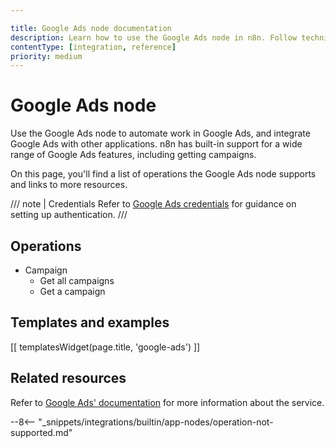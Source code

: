 ```yaml
---

title: Google Ads node documentation
description: Learn how to use the Google Ads node in n8n. Follow technical documentation to integrate Google Ads node into your workflows.
contentType: [integration, reference]
priority: medium
---
```


# Google Ads node

Use the Google Ads node to automate work in Google Ads, and integrate Google Ads with other applications. n8n has built-in support for a wide range of Google Ads features, including getting campaigns. 

On this page, you'll find a list of operations the Google Ads node supports and links to more resources.

/// note | Credentials
Refer to [Google Ads credentials](/integrations/builtin/credentials/google/index.md) for guidance on setting up authentication. 
///

## Operations

* Campaign
  * Get all campaigns
  * Get a campaign

## Templates and examples

<!-- see https://www.notion.so/n8n/Pull-in-templates-for-the-integrations-pages-37c716837b804d30a33b47475f6e3780 -->
[[ templatesWidget(page.title, 'google-ads') ]]

## Related resources

Refer to [Google Ads' documentation](https://developers.google.com/google-ads/api/docs/start) for more information about the service.

--8<-- "_snippets/integrations/builtin/app-nodes/operation-not-supported.md"
